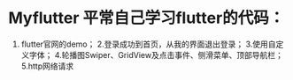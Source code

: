 # Myflutter 平常自己学习flutter的代码：
1. flutter官网的demo；
2.登录成功到首页，从我的界面退出登录；
3.使用自定义字体；
4.轮播图Swiper、GridView及点击事件、侧滑菜单、顶部导航栏；
5.http网络请求
